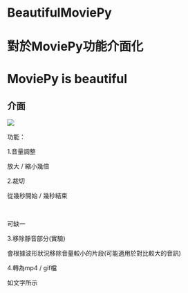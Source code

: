 # BeautifulMoviePy
 
# 對於MoviePy功能介面化

# MoviePy is beautiful


## 介面

<img src="https://github.com/charlie11438/BeautifulMoviePy/blob/master/GUI.png?raw=true" />

功能：
<p>
1.音量調整
 
 <br>
 
 放大 / 縮小幾倍
</p>
 
<p>
2.裁切
 
 <br>
 
  從幾秒開始 / 幾秒結束
 
 <br>
 
 可缺一
 </p>
 
 <p>
 3.移除靜音部分(實驗)
 
 <br>
 
 會根據波形狀況移除音量較小的片段(可能適用於對比較大的音訊)
 </p>
 
 <p>
 4.轉為mp4 / gif檔
 
 <br>
 
 如文字所示
 </p>

